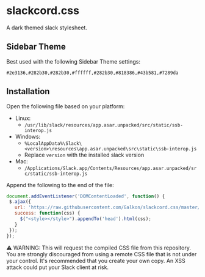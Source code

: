 # slackcord.css

A dark themed slack stylesheet.

## Sidebar Theme

Best used with the following Sidebar Theme settings:

```
#2e3136,#282b30,#282b30,#ffffff,#282b30,#818386,#43b581,#7289da
```

## Installation

Open the following file based on your platform:

- Linux:
    - `/usr/lib/slack/resources/app.asar.unpacked/src/static/ssb-interop.js`
- Windows:
    - `%LocalAppData%\Slack\<version>\resources\app.asar.unpacked\src\static\ssb-interop.js`
    - Replace `version` with the installed slack version
- Mac:
    - `/Applications/Slack.app/Contents/Resources/app.asar.unpacked/src/static/ssb-interop.js`

Append the following to the end of the file:

```javascript
document.addEventListener('DOMContentLoaded', function() {
 $.ajax({
   url: 'https://raw.githubusercontent.com/Galkon/slackcord.css/master/style.css',
   success: function(css) {
     $("<style></style>").appendTo('head').html(css);
   }
 });
});
```

:warning: WARNING: This will request the compiled CSS file from this repository.
You are strongly discouraged from using a remote CSS file that is not under your
control. It's recommended that you create your own copy. An XSS attack could put
your Slack client at risk.
